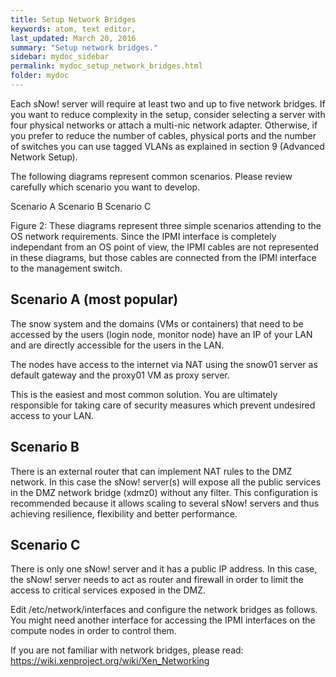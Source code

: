 ```yaml
---
title: Setup Network Bridges
keywords: atom, text editor,
last_updated: March 20, 2016
summary: "Setup network bridges."
sidebar: mydoc_sidebar
permalink: mydoc_setup_network_bridges.html
folder: mydoc
---
```


Each sNow! server will require at least two and up to five network bridges. If you want to reduce complexity in the setup, consider selecting a server with four physical networks or attach a multi-nic network adapter. Otherwise, if you prefer to reduce the number of cables, physical ports and the number of switches you can use tagged VLANs as explained in section 9 (Advanced Network Setup).

The following diagrams represent common scenarios. Please review carefully which scenario you want to develop.

Scenario A
Scenario B
Scenario C

Figure 2: These diagrams represent three simple scenarios attending to the OS network requirements. Since the IPMI interface is completely independant from an OS point of view, the IPMI cables are not represented in these diagrams, but those cables are connected from the IPMI interface to the management switch. 

## Scenario A (most popular)
The snow system and the domains (VMs or containers) that need to be accessed by the users (login node, monitor node) have an IP of your LAN and are directly accessible for the users in the LAN.

The nodes have access to the internet via NAT using the snow01 server as default gateway and the proxy01 VM as proxy server.

This is the easiest and most common solution. You are ultimately responsible for taking care of security measures which prevent undesired access to your LAN.

## Scenario B
There is an external router that can implement NAT rules to the DMZ network. In this case the sNow! server(s) will expose all the public services in the DMZ network bridge (xdmz0) without any filter. This configuration is recommended because it allows scaling to several sNow! servers and thus achieving resilience, flexibility and better performance.

## Scenario C
There is only one sNow! server and it has a public IP address. In this case, the sNow! server needs to act as router and firewall in order to limit the access to critical services exposed in the DMZ.

Edit /etc/network/interfaces and configure the network bridges as follows. You might need another interface for accessing the IPMI interfaces on the compute nodes in order to control them.

If you are not familiar with network bridges, please read: https://wiki.xenproject.org/wiki/Xen_Networking
